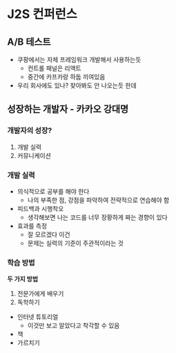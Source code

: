 # J2S 컨퍼런스
## A/B 테스트
- 쿠팡에서는 자체 프레임워크 개발해서 사용하는듯
  - 컨트롤 패널은 리액트
  - 중간에 카프카랑 하둡 끼여있음
- 우리 회사에도 있나? 찾아봐도 안 나오는듯 한데

## 성장하는 개발자 - 카카오 강대명
### 개발자의 성장?
1. 개발 실력
2. 커뮤니케이션

### 개발 실력
- 의식적으로 공부를 해야 한다
  - 나의 부족한 점, 강점을 파악하여 전략적으로 연습해야 함
- 피드백과 시행착오
  - 생각해보면 나는 코드를 너무 장황하게 짜는 경향이 있다
- 효과를 측정
  - 잘 모르겠다 이건
  - 문제는 실력의 기준이 주관적이라는 것

### 학습 방법

**두 가지 방법**

1. 전문가에게 배우기
2. 독학하기
  - 인터넷 튜토리얼
    - 이것만 보고 알았다고 착각할 수 있음
  - 책
  - 가르치기